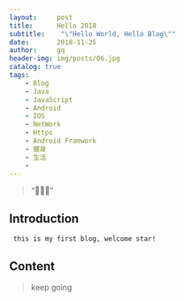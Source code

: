 ```yaml
---
layout:     post
title:      Hello 2018
subtitle:    "\"Hello World, Hello Blog\""
date:       2018-11-25
author:     gq
header-img: img/posts/06.jpg
catalog: true
tags:
    - Blog
    - Java
    - JavaScript
    - Android
    - IOS
    - NetWork
    - Https
    - Android Framwork
    - 健身
    - 生活
    - 
---
```


> “:tada::tada::tada:”


## Introduction
```
 this is my first blog, welcome star!
```
## Content
>keep going


